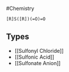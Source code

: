 #Chemistry 
```smiles
[R]S([R])(=O)=O
```
## Types
* [[Sulfonyl Chloride]]
* [[Sulfonic Acid]]
* [[Sulfonate Anion]]